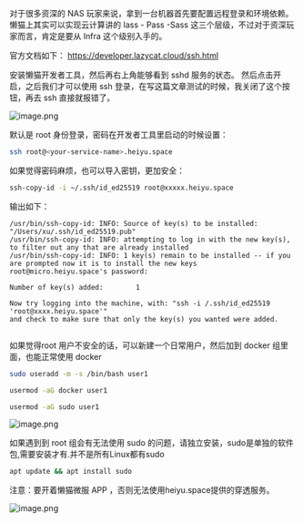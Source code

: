 对于很多资深的 NAS 玩家来说，拿到一台机器首先要配置远程登录和环境依赖。懒猫上其实可以实现云计算讲的 Iass - Pass -Sass 这三个层级，不过对于资深玩家而言，肯定是要从 Infra 这个级别入手的。

官方文档如下：
https://developer.lazycat.cloud/ssh.html

安装懒猫开发者工具，然后再右上角能够看到 sshd 服务的状态。
然后点击开启，之后我们才可以使用 ssh 登录，在写这篇文章测试的时候，我关闭了这个按钮，再去 ssh 直接就报错了。

![image.png](https://lzc-playground-1301583638.cos.ap-chengdu.myqcloud.com/guidelines/459/823b1afe-fb70-4866-8303-aa051e9b65bc.png "image.png")

默认是 root 身份登录，密码在开发者工具里启动的时候设置：
```bash
ssh root@<your-service-name>.heiyu.space
```

如果觉得密码麻烦，也可以导入密钥，更加安全：
```bash
ssh-copy-id -i ~/.ssh/id_ed25519 root@xxxxx.heiyu.space
```
输出如下：
```
/usr/bin/ssh-copy-id: INFO: Source of key(s) to be installed: "/Users/xu/.ssh/id_ed25519.pub"
/usr/bin/ssh-copy-id: INFO: attempting to log in with the new key(s), to filter out any that are already installed
/usr/bin/ssh-copy-id: INFO: 1 key(s) remain to be installed -- if you are prompted now it is to install the new keys
root@micro.heiyu.space's password: 

Number of key(s) added:        1

Now try logging into the machine, with: "ssh -i /.ssh/id_ed25519 'root@xxxx.heiyu.space'"
and check to make sure that only the key(s) you wanted were added.


```

 如果觉得root 用户不安全的话，可以新建一个日常用户，然后加到 docker 组里面，也能正常使用 docker
```bash
sudo useradd -m -s /bin/bash user1

usermod -aG docker user1

usermod -aG sudo user1

```

![image.png](https://lzc-playground-1301583638.cos.ap-chengdu.myqcloud.com/guidelines/459/e40ad428-93be-487e-880c-d37c76f27fc1.png "image.png")

如果遇到到 root 组会有无法使用 sudo 的问题，请独立安装，sudo是单独的软件包,需要安装才有.并不是所有Linux都有sudo
```bash
apt update && apt install sudo
```


注意：要开着懒猫微服 APP ，否则无法使用heiyu.space提供的穿透服务。


![image.png](https://lzc-playground-1301583638.cos.ap-chengdu.myqcloud.com/guidelines/459/a303adbb-d3f5-4fa2-9a6d-6d3b25abbe34.png "image.png")
